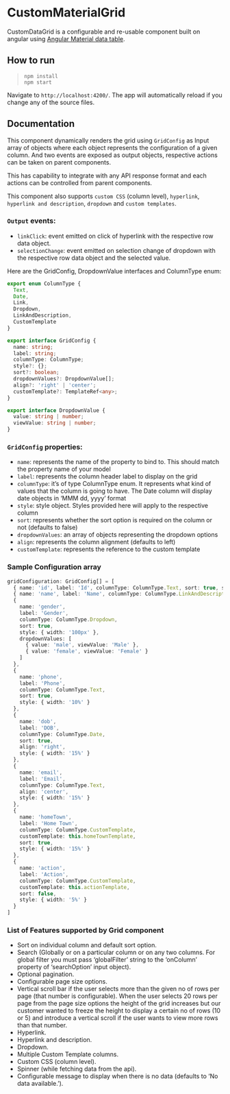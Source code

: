 # CustomMaterialGrid

CustomDataGrid is a configurable and re-usable component built on angular using [Angular Material data table](https://material.angular.io/components/table/overview).

## How to run

> `npm install`\
> `npm start`

Navigate to `http://localhost:4200/`. The app will automatically reload if you change any of the source files.

## Documentation

This component dynamically renders the grid using `GridConfig` as Input array of objects where each object represents the configuration of a given column. And two events are exposed as output objects, respective actions can be taken on parent components.

This has capability to integrate with any API response format and each actions can be controlled from parent components.

This component also supports `custom CSS` (column level), `hyperlink`, `hyperlink and description`, `dropdown` and `custom templates`.

### `Output` events:

- `linkClick`: event emitted on click of hyperlink with the respective row data object.
- `selectionChange`: event emitted on selection change of dropdown with the respective row data object and the selected value.

Here are the GridConfig, DropdownValue interfaces and ColumnType enum:

```typescript
export enum ColumnType {
  Text,
  Date,
  Link,
  Dropdown,
  LinkAndDescription,
  CustomTemplate
}

export interface GridConfig {
  name: string;
  label: string;
  columnType: ColumnType;
  style?: {};
  sort?: boolean;
  dropdownValues?: DropdownValue[];
  align?: 'right' | 'center';
  customTemplate?: TemplateRef<any>;
}

export interface DropdownValue {
  value: string | number;
  viewValue: string | number;
}
```

### `GridConfig` properties:

- `name`: represents the name of the property to bind to. This should match the property name of your model
- `label`: represents the column header label to display on the grid
- `columnType`: it’s of type ColumnType enum. It represents what kind of values that the column is going to have. The Date column will display date objects in ‘MMM dd, yyyy’ format
- `style`: style object. Styles provided here will apply to the respective column
- `sort`: represents whether the sort option is required on the column or not (defaults to false)
- `dropdownValues`: an array of objects representing the dropdown options
- `align`: represents the column alignment (defaults to left)
- `customTemplate`: represents the reference to the custom template

### Sample Configuration array

```typescript
gridConfiguration: GridConfig[] = [
  { name: 'id', label: 'Id', columnType: ColumnType.Text, sort: true, style: { width: '5%' } },
  { name: 'name', label: 'Name', columnType: ColumnType.LinkAndDescription, sort: true, style: { width: '20%' } },
  {
    name: 'gender',
    label: 'Gender',
    columnType: ColumnType.Dropdown,
    sort: true,
    style: { width: '100px' },
    dropdownValues: [
      { value: 'male', viewValue: 'Male' },
      { value: 'female', viewValue: 'Female' }
    ]
  },
  {
    name: 'phone',
    label: 'Phone',
    columnType: ColumnType.Text,
    sort: true,
    style: { width: '10%' }
  },
  {
    name: 'dob',
    label: 'DOB',
    columnType: ColumnType.Date,
    sort: true,
    align: 'right',
    style: { width: '15%' }
  },
  {
    name: 'email',
    label: 'Email',
    columnType: ColumnType.Text,
    align: 'center',
    style: { width: '15%' }
  },
  {
    name: 'homeTown',
    label: 'Home Town',
    columnType: ColumnType.CustomTemplate,
    customTemplate: this.homeTownTemplate,
    sort: true,
    style: { width: '15%' }
  },
  {
    name: 'action',
    label: 'Action',
    columnType: ColumnType.CustomTemplate,
    customTemplate: this.actionTemplate,
    sort: false,
    style: { width: '5%' }
  }
]
```

### List of Features supported by Grid component

- Sort on individual column and default sort option.
- Search (Globally or on a particular column or on any two columns. For global filter you must pass ‘globalFilter’ string to the ‘onColumn’ property of ‘searchOption’ input object).
- Optional pagination.
- Configurable page size options.
- Vertical scroll bar if the user selects more than the given no of rows per page (that number is configurable). When the user selects 20 rows per page from the page size options the height of the grid increases but our customer wanted to freeze the height to display a certain no of rows (10 or 5) and introduce a vertical scroll if the user wants to view more rows than that number.
- Hyperlink.
- Hyperlink and description.
- Dropdown.
- Multiple Custom Template columns.
- Custom CSS (column level).
- Spinner (while fetching data from the api).
- Configurable message to display when there is no data (defaults to ‘No data available.’).
